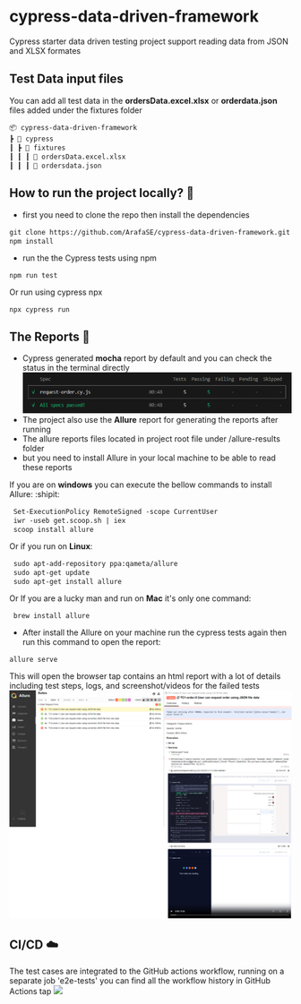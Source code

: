 # cypress-data-driven-framework

Cypress starter data driven testing project support reading data from JSON and XLSX formates

## Test Data input files
You can add all test data in the **ordersData.excel.xlsx** or **orderdata.json** files added under the fixtures folder
```
📦 cypress-data-driven-framework
┣ 📂 cypress
┃ ┣ 📂 fixtures
┃ ┃ ┃ 📄 ordersData.excel.xlsx
┃ ┃ ┃ 📄 ordersdata.json
```

## How to run the project locally?  :rocket:
- first you need to clone the repo then install the dependencies
```
git clone https://github.com/ArafaSE/cypress-data-driven-framework.git
npm install
```
- run the the Cypress tests using npm
```
npm run test
```
Or run using cypress npx
```
npx cypress run
``` 

## The Reports :tada:
- Cypress generated **mocha** report by default and you can check the status in the terminal directly
![](./img/mochaReport.png)
- The project also use the **Allure** report for generating the reports after running
- The allure reports files located in project root file under /allure-results folder
- but you need to install Allure in your local machine to be able to read these reports

If you are on **windows** you can execute the bellow commands to install Allure:  :shipit:
```
 Set-ExecutionPolicy RemoteSigned -scope CurrentUser
 iwr -useb get.scoop.sh | iex
 scoop install allure
```
Or if you run on **Linux**:
```
 sudo apt-add-repository ppa:qameta/allure
 sudo apt-get update
 sudo apt-get install allure
```
Or If you are a lucky man and run on **Mac** it's only one command:
```
 brew install allure
```
- After install the Allure on your machine run the cypress tests again then run this command to open the report:
 ```
 allure serve
 ```
This will open the browser tap contains an html report with a lot of details including test steps, logs, and screenshot/videos for the failed tests 
![](./img/allureReport.png) 

## CI/CD :cloud:
The test cases are integrated to the GitHub actions workflow, running on a separate job 'e2e-tests' you can find all the workflow history in GitHub Actions tap
![](./img/githubActionsReport.png)  